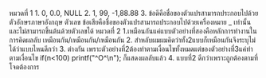 หมวดที่ 1
    1. 0, 0.0, NULL
    2. 1, 99, -1,88.88
    3. ข้อดีคือชื่อของตัวแปรสามารถประกอบไปด้วย ตัวอักษรภาษาอังกฤษ ตัวเลข 
    ข้อเสียคือชื่อของตัวแปรสามารถประกอบไปด้วยเครื่องหมาย _ เท่านั้น และไม่สามารถขึ้นต้นด้วยตัวเลขได้
หมวดที่ 2
    1.เหมือนกันแค่แบบตัวอย่างที่สองคือหลักการทำงานในการคิดผลลับ เหมือนกัน/เหมือนกัน/เหมือนกัน
    2. สำหลับผมผมคิดว่าทั้ง2แบบก็เหมือนกันจึงระบุไม่ได้ว่าแบบไหนดีกว่า
    3. ต่างกัน เพราะตัวอย่างที่2ต้องทำตามเงื่อนไขทั้งหมดแต่ของตัวอย่างที่3แค่ทำตามเงื่อนไข if(n<100) printf("^O^\n"); ก็แสดงผลลับแล้ว
    4. แบบที่2 ดีกว่าเพราะถูกต้องตามที่โจดต้องการ